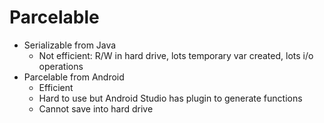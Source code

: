 # Parcelable

- Serializable from Java
    - Not efficient: R/W in hard drive, lots temporary var created, lots i/o operations
- Parcelable from Android
    - Efficient
    - Hard to use but Android Studio has plugin to generate functions
    - Cannot save into hard drive
